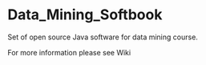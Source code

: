 # Data_Mining_Softbook
Set of open source Java software for data mining course.

For more information please see Wiki
